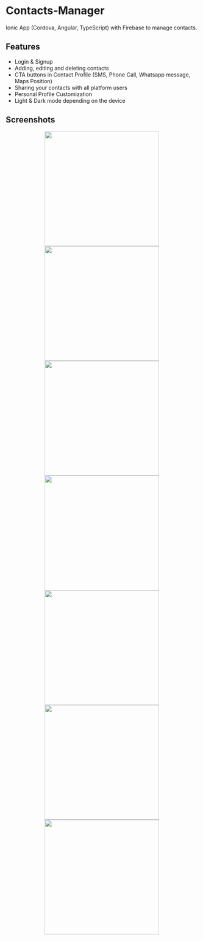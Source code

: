 # Contacts-Manager

Ionic App (Cordova, Angular, TypeScript) with Firebase to manage contacts.

## Features

* Login & Signup
* Adding, editing and deleting contacts
* CTA buttons in Contact Profile (SMS, Phone Call, Whatsapp message, Maps Position)
* Sharing your contacts with all platform users
* Personal Profile Customization
* Light & Dark mode depending on the device

## Screenshots

<p align="center">
  <img  src="Screenshots/Login.jpg" width="300px" >
  <img  src="Screenshots/Signup.jpg" width="300px" >
  <img  src="Screenshots/SidebarMenu.jpg" width="300px" >
  <img  src="Screenshots/Profile.jpg" width="300px" >
  <img  src="Screenshots/ListOfContacts.jpg" width="300px" >
  <img  src="Screenshots/ContactProfile.jpg" width="300px" >
  <img  src="Screenshots/ContactCTA.jpg" width="300px" >
</p>
